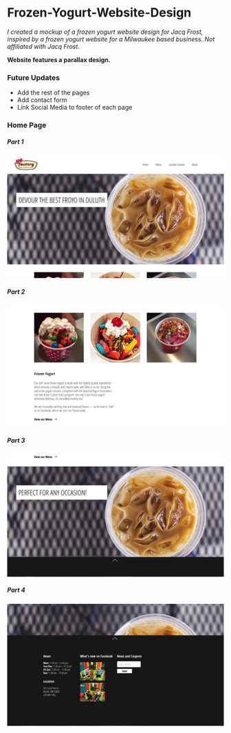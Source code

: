 # Frozen-Yogurt-Website-Design
*I created a mockup of a frozen yogurt website design for Jacq Frost, inspired by a frozen yogurt website for a Milwaukee based business. Not affiliated with Jacq Frost.*

**Website features a parallax design.**

### Future Updates

* Add the rest of the pages
* Add contact form
* Link Social Media to footer of each page

### Home Page

##### Part 1
![Image of Index File](res/markdown/images/Index.png)


##### Part 2
![Image 2 of Index File](res/markdown/images/Index2.png)


##### Part 3
![Image 3 of Index File](res/markdown/images/Index3.png)


##### Part 4
![Image 4 of Index File](res/markdown/images/Index4.png)
